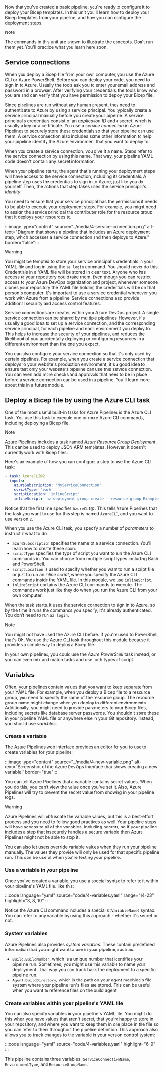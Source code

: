 Now that you've created a basic pipeline, you're ready to configure it to deploy your Bicep templates. In this unit you'll learn how to deploy your Bicep templates from your pipeline, and how you can configure the deployment steps.

> [!NOTE]
> The commands in this unit are shown to illustrate the concepts. Don't run them yet. You'll practice what you learn here soon.

## Service connections

When you deploy a Bicep file from your own computer, you use the Azure CLI or Azure PowerShell. Before you can deploy your code, you need to sign in to Azure. Usually the tools ask you to enter your email address and password in a browser. After verifying your credentials, the tools know who you are and can verify that you have permission to deploy your Bicep file.

Since pipelines are run without any human present, they need to authenticate to Azure by using a service principal. You typically create a service principal manually before you create your pipeline. A service principal's credentials consist of an _application ID_ and a secret, which is usually a key or a certificate. You use a _service connection_ in Azure Pipelines to securely store these credentials so that your pipeline can use them. A service connection also includes some other information to help your pipeline identify the Azure environment that you want to deploy to.

When you create a service connection, you give it a name. Steps refer to the service connection by using this name. That way, your pipeline YAML code doesn't contain any secret information.

When your pipeline starts, the agent that's running your deployment steps will have access to the service connection, including its credentials. A pipeline step uses the credentials to sign in to Azure, just like you do yourself. Then, the actions that step takes uses the service principal's _identity_.

You need to ensure that your service principal has the permissions it needs to be able to execute your deployment steps. For example, you might need to assign the service principal the contributor role for the resource group that it deploys your resources to.

:::image type="content" source="../media/4-service-connection.png" alt-text="Diagram that shows a pipeline that includes an Azure deployment step, which accesses a service connection and then deploys to Azure." border="false":::

> [!WARNING]
> You might be tempted to store your service principal's credentials in your YAML file and log in using the `az login` command. You should never do this. Credentials in a YAML file will be stored in clear text. Anyone who has access to your repository could take them. Even though you can restrict access to your Azure DevOps organization and project, whenever someone clones your repository the YAML file holding the credentials will be on that person's computer. It's important to use a service credential whenever you work with Azure from a pipeline. Service connections also provide additional security and access control features.

Service connections are created within your Azure DevOps project. A single service connection can be shared by multiple pipelines. However, it's usually a good idea to set up a service connection, and the corresponding service principal, for each pipeline and each environment you deploy to. This helps to increase the security of your pipelines, and reduces the likelihood of you accidentally deploying or configuring resources in a different environment than the one you expect.

You can also configure your service connection so that it's only used by certain pipelines. For example, when you create a service connection that deploys to your website's production environment, it's a good idea to ensure that only your website's pipeline can use this service connection. You can even add more checks and approvals that need to be in place before a service connection can be used in a pipeline. You'll learn more about this in a future module.

## Deploy a Bicep file by using the Azure CLI task

One of the most useful built-in tasks for Azure Pipelines is the Azure CLI task. You use this task to execute one or more Azure CLI commands, including deploying a Bicep file.

> [!NOTE] 
> Azure Pipelines includes a task named _Azure Resource Group Deployment_. This can be used to deploy JSON ARM templates. However, it doesn't currently work with Bicep files.

Here's an example of how you can configure a step to use the Azure CLI task:

```YAML
- task: AzureCLI@2
  inputs:
    azureSubscription: 'MyServiceConnection'
    scriptType: 'bash'
    scriptLocation: 'inlineScript'
    inlineScript: 'az deployment group create --resource-group Example --template-file deploy/main.bicep'
```

Notice that the first line specifies `AzureCLI@2`. This tells Azure Pipelines that the task you want to use for this step is named `AzureCLI`, and you want to use version `2`.

When you use the Azure CLI task, you specify a number of _parameters_ to instruct it what to do:

- `azureSubscription` specifies the name of a service connection. You'll learn how to create these soon.
- `scriptType` specifies the type of script you want to run the Azure CLI commands in. You can choose from multiple script types including Bash and PowerShell.
- `scriptLocation` is used to specify whether you want to run a script file or just to run an _inline script_, where you specify the Azure CLI commands inside the YAML file. In this module, we use `inlineScript`.
- `inlineScript` contains the Azure CLI commands to execute. The commands work just like they do when you run the Azure CLI from your own computer.

When the task starts, it uses the service connection to sign in to Azure, so by the time it runs the commands you specify, it's already authenticated. You don't need to run `az login`.

> [!NOTE]
> You might not have used the Azure CLI before. If you're used to PowerShell, that's OK. We use the Azure CLI task throughout this module because it provides a simple way to deploy a Bicep file.
> 
> In your own pipelines, you could use the _Azure PowerShell_ task instead, or you can even mix and match tasks and use both types of script.

## Variables

Often, your pipelines contain values that you want to keep separate from your YAML file. For example, when you deploy a Bicep file to a resource group, you need to specify the name of the resource group. The resource group name might change when you deploy to different environments. Additionally, you might need to provide parameters to your Bicep files, including secrets like database server passwords. You shouldn't store these in your pipeline YAML file or anywhere else in your Git repository. Instead, you should use _variables_.

### Create a variable

The Azure Pipelines web interface provides an editor for you to use to create variables for your pipeline:

:::image type="content" source="../media/4-new-variable.png" alt-text="Screenshot of the Azure DevOps interface that shows creating a new variable." border="true":::

You can tell Azure Pipelines that a variable contains secret values. When you do this, you can't view the value once you've set it. Also, Azure Pipelines will try to prevent the secret value from showing in your pipeline logs.

> [!WARNING]
> Azure Pipelines will obfuscate the variable values, but this is a best-effort process and you need to follow good practices as well. Your pipeline steps will have access to all of the variables, including secrets, so if your pipeline includes a step that insecurely handles a secure variable then Azure Pipelines might not be able to stop it.

You can also let users override variable values when they run your pipeline manually. The values they provide will only be used for that specific pipeline run. This can be useful when you're testing your pipeline.

### Use a variable in your pipeline

Once you've created a variable, you use a special syntax to refer to it within your pipeline's YAML file, like this:

:::code language="yaml" source="code/4-variables.yaml" range="14-23" highlight="3, 8, 10" :::

Notice the Azure CLI command includes a special `$(VariableName)` syntax. You can refer to any variable by using this approach - whether it's secret or not.

### System variables

Azure Pipelines also provides _system variables_. These contain predefined information that you might want to use in your pipeline, such as:

- `Build.BuildNumber`, which is a unique number that identifies your pipeline run. Sometimes, you might use this variable to name your deployment. That way you can track back the deployment to a specific pipeline run.
- `Agent.BuildDirectory`, which is the path on your agent machine's file system where your pipeline run's files are stored. This can be useful when you want to reference files on the build agent. 

### Create variables within your pipeline's YAML file

You can also specify variables in your pipeline's YAML file. You might do this when you have values that aren't secret, that you're happy to store in your repository, and where you want to keep them in one place in the file so you can refer to them throughout the pipeline definition. This approach also allows you to track changes to the variable in your version control system:

:::code language="yaml" source="code/4-variables.yaml" highlight="6-9" :::

This pipeline contains three variables: `ServiceConnectionName`, `EnvironmentType`, and `ResourceGroupName`.
